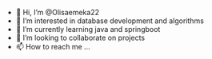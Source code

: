 - 👋 Hi, I’m @Olisaemeka22
- 👀 I’m interested in database development and algorithms
- 🌱 I’m currently learning java and springboot
- 💞️ I’m looking to collaborate on projects
- 📫 How to reach me ...

<!---
Olisaemeka22/Olisaemeka22 is a ✨ special ✨ repository because its `README.md` (this file) appears on your GitHub profile.
You can click the Preview link to take a look at your changes.
--->
